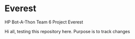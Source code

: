 # Everest
HP Bot-A-Thon Team 6 Project Everest

Hi all, testing this repository here. Purpose is to track changes 
